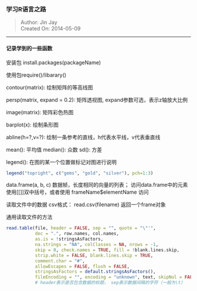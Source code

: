 ### 学习R语言之路
> Author: Jin Jay  
> Created On: 2014-05-09

---

#### 记录学到的一些函数
安装包 install.packages(packageName)

使用包require()/libarary()

contour(matrix): 绘制矩阵的等高线图

persp(matrix, expand = 0.2): 矩阵透视图, expand参数可选，表示z轴放大比例

image(matrix): 矩阵彩色热图

barplot(x): 绘制条形图

abline(h=?,v=?): 绘制一条参考的直线，h代表水平线，v代表垂直线

mean(): 平均值 median(): 众数 sd(): 方差 

legend(): 在图的某一个位置做标记对图进行说明

``` R
legend("topright", c("gems", "gold", "silver"), pch=1:3)
```
data.frame(a, b, c) 数据帧，长度相同的向量的列表； 访问data.frame中的元素使用[[]]双中括号，或者使用 frameName$elementName 访问

读取文件中的数据 csv格式： read.csv(filename) 返回一个frame对象

通用读取文件的方法

``` R
read.table(file, header = FALSE, sep = "", quote = "\"'",
           dec = ".", row.names, col.names,
           as.is = !stringsAsFactors,
           na.strings = "NA", colClasses = NA, nrows = -1,
           skip = 0, check.names = TRUE, fill = !blank.lines.skip,
           strip.white = FALSE, blank.lines.skip = TRUE,
           comment.char = "#",
           allowEscapes = FALSE, flush = FALSE,
           stringsAsFactors = default.stringsAsFactors(),
           fileEncoding = "", encoding = "unknown", text, skipNul = FALSE)
           # header表示是否包含数据的标题， sep表示数据间隔的字符（一般为\t）
```

